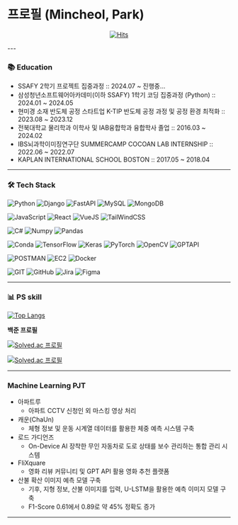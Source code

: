 # 프로필 (Mincheol, Park)

<div align=center>

[![Hits](https://hits.seeyoufarm.com/api/count/incr/badge.svg?url=https%3A%2F%2Fgithub.com%2FDaringpark&count_bg=%2379C83D&title_bg=%23555555&icon=&icon_color=%23E7E7E7&title=hits&edge_flat=false)](https://hits.seeyoufarm.com)

</div>
---

### 📚 Education
- SSAFY 2학기 프로젝트 집중과정 :: 2024.07 ~ 진행중...
- 삼성청년소프트웨어아카데미(이하 SSAFY) 1학기 코딩 집중과정 (Python) :: 2024.01 ~ 2024.05
- 현미경 소재 반도체 공정 스타트업 K-TIP 반도체 공정 과정 및 공정 환경 최적화 :: 2023.08 ~ 2023.12 
- 전북대학교 물리학과 이학사 및 IAB융합학과 융합학사 졸업 :: 2016.03 ~ 2024.02
- IBS뇌과학이미징연구단 SUMMERCAMP COCOAN LAB INTERNSHIP :: 2022.06 ~ 2022.07
- KAPLAN INTERNATIONAL SCHOOL BOSTON :: 2017.05 ~ 2018.04

---
### 🛠 Tech Stack

![Python](https://camo.githubusercontent.com/1948fa4382c8e55b58859cd571d3a3f07e325fa92da2590a68a90fe30b140684/68747470733a2f2f696d672e736869656c64732e696f2f62616467652f2d507974686f6e2d3337373641423f6c6f676f3d707974686f6e266c6f676f436f6c6f723d7768697465267374796c653d666f722d7468652d6261646765)
![Django](https://img.shields.io/badge/Django-092E20?style=for-the-badge&logo=django&logoColor=green)
![FastAPI](https://img.shields.io/badge/fastapi-109989?style=for-the-badge&logo=FASTAPI&logoColor=white)
![MySQL](https://camo.githubusercontent.com/c0977fc878608a00d21234f8dbeb241a56308a4cd0b6bebaee7ff326057fa3cd/68747470733a2f2f696d672e736869656c64732e696f2f62616467652f2d4d7953514c2d3434373941313f6c6f676f3d6d7973716c266c6f676f436f6c6f723d7768697465267374796c653d666f722d7468652d6261646765)
![MongoDB](https://img.shields.io/badge/MongoDB-4EA94B?style=for-the-badge&logo=mongodb&logoColor=white)

![JavaScript](https://camo.githubusercontent.com/dd516cfceafbb9d455ee1361d6d232ec0b097ccc5a255017435a3d95a48e37fe/68747470733a2f2f696d672e736869656c64732e696f2f62616467652f2d4a6176615363726970742d4637444631453f6c6f676f3d6a617661736372697074266c6f676f436f6c6f723d626c61636b267374796c653d666f722d7468652d6261646765)
![React](https://camo.githubusercontent.com/d2cf1816361c42c41216ca8c797522540a16f407298b78f4304efb0c6eab5d27/68747470733a2f2f696d672e736869656c64732e696f2f62616467652f2d52656163742d3631444146423f6c6f676f3d7265616374266c6f676f436f6c6f723d626c61636b267374796c653d666f722d7468652d6261646765)
![VueJS](https://img.shields.io/badge/Vue%20js-35495E?style=for-the-badge&logo=vuedotjs&logoColor=4FC08D)
![TailWindCSS](https://img.shields.io/badge/Tailwind_CSS-38B2AC?style=for-the-badge&logo=tailwind-css&logoColor=white)

![C#](https://img.shields.io/badge/C%23-239120?style=for-the-badge&logo=csharp&logoColor=white)
![Numpy](https://img.shields.io/badge/Numpy-777BB4?style=for-the-badge&logo=numpy&logoColor=white)
![Pandas](https://img.shields.io/badge/Pandas-2C2D72?style=for-the-badge&logo=pandas&logoColor=white)

![Conda](https://img.shields.io/badge/conda-342B029.svg?&style=for-the-badge&logo=anaconda&logoColor=white)
![TensorFlow](https://img.shields.io/badge/TensorFlow-FF6F00?style=for-the-badge&logo=tensorflow&logoColor=white)
![Keras](https://img.shields.io/badge/Keras-FF0000?style=for-the-badge&logo=keras&logoColor=white)
![PyTorch](https://img.shields.io/badge/PyTorch-EE4C2C?style=for-the-badge&logo=pytorch&logoColor=white)
![OpenCV](https://img.shields.io/badge/OpenCV-27338e?style=for-the-badge&logo=OpenCV&logoColor=white)
![GPTAPI](https://img.shields.io/badge/ChatGPT-74aa9c?style=for-the-badge&logo=openai&logoColor=white)


![POSTMAN](https://img.shields.io/badge/Postman-FF6C37?style=for-the-badge&logo=Postman&logoColor=white)
![EC2](https://camo.githubusercontent.com/511093b84f0c9df27495a58c480204165764127617cc6d9f819c87f6098ea988/68747470733a2f2f696d672e736869656c64732e696f2f62616467652f2d4543322d4646393930303f6c6f676f3d616d617a6f6e2d617773266c6f676f436f6c6f723d7768697465267374796c653d666f722d7468652d6261646765)
![Docker](https://camo.githubusercontent.com/43203d3525fb4c1c69d55340c0546bd13de483a760b82cf2f7c80c650ba4f075/68747470733a2f2f696d672e736869656c64732e696f2f62616467652f2d446f636b65722d3234393645443f6c6f676f3d646f636b6572266c6f676f436f6c6f723d7768697465267374796c653d666f722d7468652d6261646765)

![GIT](https://camo.githubusercontent.com/f72b0a218a63aee2ca6dfffa38ab3b2cc9615581ec8b706d399a1d83b2b22708/68747470733a2f2f696d672e736869656c64732e696f2f62616467652f2d4769742d4630353033323f6c6f676f3d676974266c6f676f436f6c6f723d7768697465267374796c653d666f722d7468652d6261646765)
![GitHub](https://camo.githubusercontent.com/5d52eeadece1cbd5230e35bd7027a0ece793bfceddb355471be38da0849f3247/68747470733a2f2f696d672e736869656c64732e696f2f62616467652f2d4769744875622d3138313731373f6c6f676f3d676974687562266c6f676f436f6c6f723d7768697465267374796c653d666f722d7468652d6261646765)
![Jira](https://camo.githubusercontent.com/0b249b8c86d182b02e26f261cb8ea408bf6dca2d4a5e7113136a5301c817cbce/68747470733a2f2f696d672e736869656c64732e696f2f62616467652f2d4a6972612d3030353243433f6c6f676f3d6a697261266c6f676f436f6c6f723d7768697465267374796c653d666f722d7468652d6261646765)
![Figma](https://camo.githubusercontent.com/42d7d1942ba2ec308a022cec8175d91dec05f4845ab0c8b2c51e270ae359042b/68747470733a2f2f696d672e736869656c64732e696f2f62616467652f2d4669676d612d4632344531453f6c6f676f3d6669676d61266c6f676f436f6c6f723d7768697465267374796c653d666f722d7468652d6261646765)

---

### 📊 PS skill
[![Top Langs](https://github-readme-stats.vercel.app/api/top-langs/?username=daringpark)](https://github.com/anuraghazra/github-readme-stats)

**백준 프로필**

[![Solved.ac
프로필](http://mazassumnida.wtf/api/mini/generate_badge?boj=shoostar0611)](https://solved.ac/shoostar0611)

[![Solved.ac
프로필](http://mazassumnida.wtf/api/v2/generate_badge?boj=shoostar0611)](https://solved.ac/shoostar0611)

---
### Machine Learning PJT

- 아파트루
    - 아파트 CCTV 신청인 외 마스킹 영상 처리
- 캐운(ChaUn)
    - 체형 정보 및 운동 시계열 데이터를 활용한 체중 예측 시스템 구축
- 로드 가디언즈
    - On-Device AI 장착한 무인 자동차로 도로 상태를 보수 관리하는 통합 관리 시스템
- FliXquare
    - 영화 리뷰 커뮤니티 및 GPT API 활용 영화 추천 플랫폼
- 산불 확산 이미지 예측 모델 구축
    - 기후, 지형 정보, 산불 이미지를 입력, U-LSTM을 활용한 예측 이미지 모델 구축
    - F1-Score 0.61에서 0.89로 약 45% 정확도 증가
---




<!--
**Daringpark/Daringpark** is a ✨ _special_ ✨ repository because its `README.md` (this file) appears on your GitHub profile.

Here are some ideas to get you started:

- 🔭 I’m currently working on ...
- 🌱 I’m currently learning ...
- 👯 I’m looking to collaborate on ...
- 🤔 I’m looking for help with ...
- 💬 Ask me about ...
- 📫 How to reach me: ...
- 😄 Pronouns: ...
- ⚡ Fun fact: ...
-->
